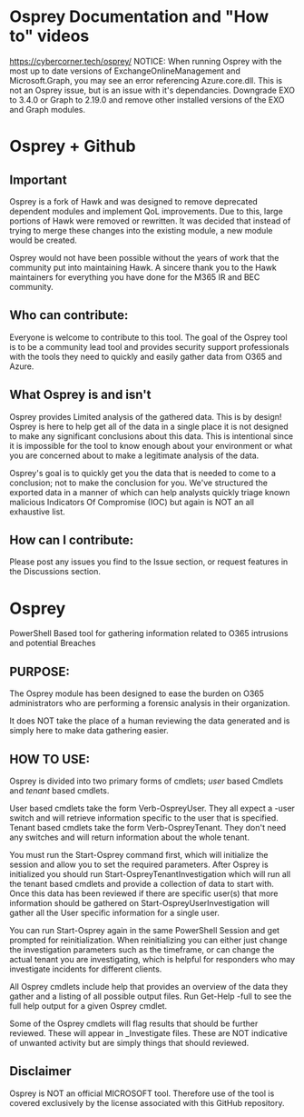 # Osprey Documentation and "How to" videos
https://cybercorner.tech/osprey/
NOTICE: When running Osprey with the most up to date versions of ExchangeOnlineManagement and Microsoft.Graph, you may see an error
referencing Azure.core.dll. This is not an Osprey issue, but is an issue with it's dependancies. Downgrade EXO to 3.4.0 or Graph
to 2.19.0 and remove other installed versions of the EXO and Graph modules.

# Osprey + Github

## Important
Osprey is a fork of Hawk and was designed to remove deprecated dependent modules and implement QoL improvements.
Due to this, large portions of Hawk were removed or rewritten. It was decided that instead of trying to merge these changes into the existing module,
a new module would be created.
        
Osprey would not have been possible without the years of work that the community put into maintaining Hawk. A sincere thank you to the Hawk maintainers 
for everything you have done for the M365 IR and BEC community.

## Who can contribute:
Everyone is welcome to contribute to this tool.  The goal of the Osprey tool is to be a community lead tool and provides
security support professionals with the tools they need to quickly and easily gather data from O365 and Azure.

## What Osprey is and isn't
Osprey provides Limited analysis of the gathered data.  This is by design!
Osprey is here to help get all of the data in a single place it is not designed to make any significant
conclusions about this data. This is intentional since it is impossible for the tool to know enough about
your environment or what you are concerned about to make a legitimate analysis of the data.

Osprey's goal is to quickly get you the data that is needed to come to a conclusion; not to make the conclusion for you.
We've structured the exported data in a manner of which can help analysts quickly triage known malicious Indicators Of Compromise (IOC) but again
is NOT an all exhaustive list.
## How can I contribute:
Please post any issues you find to the Issue section, or request features in the Discussions section.

# Osprey
PowerShell Based tool for gathering information related to O365 intrusions and potential Breaches

## PURPOSE:
The Osprey module has been designed to ease the burden on O365 administrators who are performing
a forensic analysis in their organization.

It does NOT take the place of a human reviewing the data generated and is simply here to make
data gathering easier.

## HOW TO USE:
Osprey is divided into two primary forms of cmdlets; *user* based Cmdlets and *tenant* based cmdlets.

User based cmdlets take the form Verb-OspreyUser<action>.  They all expect a -user switch and
will retrieve information specific to the user that is specified.  Tenant based cmdlets take
the form Verb-OspreyTenant<Action>.  They don't need any switches and will return information
about the whole tenant.

You must run the Start-Osprey command first, which will initialize the session and allow you to set the required parameters.
After Osprey is initialized you should run Start-OspreyTenantInvestigation which will run all the tenant based
cmdlets and provide a collection of data to start with.  Once this data has been reviewed
if there are specific user(s) that more information should be gathered on
Start-OspreyUserInvestigation will gather all the User specific information for a single user.

You can run Start-Osprey again in the same PowerShell Session and get prompted for reinitialization.
When reinitializing you can either just change the investigation parameters such as the timeframe,
or can change the actual tenant you are investigating, which is helpful for responders who may
investigate incidents for different clients.

All Osprey cmdlets include help that provides an overview of the data they gather and a listing
of all possible output files.  Run Get-Help <cmdlet> -full to see the full help output for a
given Osprey cmdlet.

Some of the Osprey cmdlets will flag results that should be further reviewed.  These will appear
in _Investigate files.  These are NOT indicative of unwanted activity but are simply things
that should reviewed.

## Disclaimer
Osprey is NOT an official MICROSOFT tool.  Therefore use of the tool is covered exclusively by the license associated with this GitHub repository.
